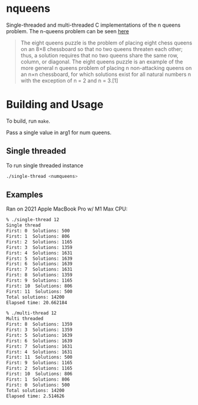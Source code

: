# nqueens
Single-threaded and multi-threaded C implementations of the n queens problem.
The n-queens problem can be seen [here](https://en.wikipedia.org/wiki/Eight_queens_puzzle)
> The eight queens puzzle is the problem of placing eight chess queens on an 8×8 chessboard so that no two queens threaten each other; thus, a solution requires that no two queens share the same row, column, or diagonal. The eight queens puzzle is an example of the more general n queens problem of placing n non-attacking queens on an n×n chessboard, for which solutions exist for all natural numbers n with the exception of n = 2 and n = 3.[1]

# Building and Usage
To build, run `make`. 

Pass a single value in arg1 for num queens. 
 
## Single threaded
To run single threaded instance
```bash
./single-thread <numqueens>
```

## Examples 
Ran on 2021 Apple MacBook Pro w/ M1 Max CPU: 
```bash
% ./single-thread 12
Single thread
First: 0  Solutions: 500
First: 1  Solutions: 806
First: 2  Solutions: 1165
First: 3  Solutions: 1359
First: 4  Solutions: 1631
First: 5  Solutions: 1639
First: 6  Solutions: 1639
First: 7  Solutions: 1631
First: 8  Solutions: 1359
First: 9  Solutions: 1165
First: 10  Solutions: 806
First: 11  Solutions: 500
Total solutions: 14200
Elapsed time: 20.662184
```
```bash
% ./multi-thread 12
Multi threaded
First: 8  Solutions: 1359
First: 3  Solutions: 1359
First: 5  Solutions: 1639
First: 6  Solutions: 1639
First: 7  Solutions: 1631
First: 4  Solutions: 1631
First: 11  Solutions: 500
First: 9  Solutions: 1165
First: 2  Solutions: 1165
First: 10  Solutions: 806
First: 1  Solutions: 806
First: 0  Solutions: 500
Total solutions: 14200
Elapsed time: 2.514626
```
